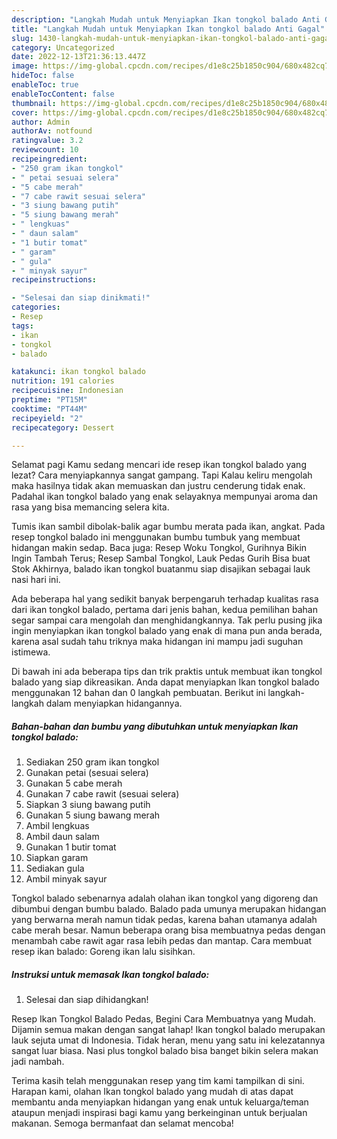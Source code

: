 ```yaml
---
description: "Langkah Mudah untuk Menyiapkan Ikan tongkol balado Anti Gagal"
title: "Langkah Mudah untuk Menyiapkan Ikan tongkol balado Anti Gagal"
slug: 1430-langkah-mudah-untuk-menyiapkan-ikan-tongkol-balado-anti-gagal
category: Uncategorized
date: 2022-12-13T21:36:13.447Z
image: https://img-global.cpcdn.com/recipes/d1e8c25b1850c904/680x482cq70/ikan-tongkol-balado-foto-resep-utama.jpg
hideToc: false
enableToc: true
enableTocContent: false
thumbnail: https://img-global.cpcdn.com/recipes/d1e8c25b1850c904/680x482cq70/ikan-tongkol-balado-foto-resep-utama.jpg
cover: https://img-global.cpcdn.com/recipes/d1e8c25b1850c904/680x482cq70/ikan-tongkol-balado-foto-resep-utama.jpg
author: Admin
authorAv: notfound
ratingvalue: 3.2
reviewcount: 10
recipeingredient:
- "250 gram ikan tongkol"
- " petai sesuai selera"
- "5 cabe merah"
- "7 cabe rawit sesuai selera"
- "3 siung bawang putih"
- "5 siung bawang merah"
- " lengkuas"
- " daun salam"
- "1 butir tomat"
- " garam"
- " gula"
- " minyak sayur"
recipeinstructions:

- "Selesai dan siap dinikmati!"
categories:
- Resep
tags:
- ikan
- tongkol
- balado

katakunci: ikan tongkol balado 
nutrition: 191 calories
recipecuisine: Indonesian
preptime: "PT15M"
cooktime: "PT44M"
recipeyield: "2"
recipecategory: Dessert

---
```



Selamat pagi Kamu sedang mencari ide resep ikan tongkol balado yang lezat? Cara menyiapkannya sangat gampang. Tapi Kalau keliru mengolah maka hasilnya tidak akan memuaskan dan justru cenderung tidak enak. Padahal ikan tongkol balado yang enak selayaknya mempunyai aroma dan rasa yang bisa memancing selera kita.


Tumis ikan sambil dibolak-balik agar bumbu merata pada ikan, angkat. Pada resep tongkol balado ini menggunakan bumbu tumbuk yang membuat hidangan makin sedap. Baca juga: Resep Woku Tongkol, Gurihnya Bikin Ingin Tambah Terus; Resep Sambal Tongkol, Lauk Pedas Gurih Bisa buat Stok Akhirnya, balado ikan tongkol buatanmu siap disajikan sebagai lauk nasi hari ini.

Ada beberapa hal yang sedikit banyak berpengaruh terhadap kualitas rasa dari ikan tongkol balado, pertama dari jenis bahan, kedua pemilihan bahan segar sampai cara mengolah dan menghidangkannya. Tak perlu pusing jika ingin menyiapkan ikan tongkol balado yang enak di mana pun anda berada, karena asal sudah tahu triknya maka hidangan ini mampu jadi suguhan istimewa.


Di bawah ini ada beberapa tips dan trik praktis untuk membuat ikan tongkol balado yang siap dikreasikan. Anda dapat menyiapkan Ikan tongkol balado menggunakan 12 bahan dan 0 langkah pembuatan. Berikut ini langkah-langkah dalam menyiapkan hidangannya.

<!--inarticleads1-->

##### Bahan-bahan dan bumbu yang dibutuhkan untuk menyiapkan Ikan tongkol balado:

1. Sediakan 250 gram ikan tongkol
1. Gunakan  petai (sesuai selera)
1. Gunakan 5 cabe merah
1. Gunakan 7 cabe rawit (sesuai selera)
1. Siapkan 3 siung bawang putih
1. Gunakan 5 siung bawang merah
1. Ambil  lengkuas
1. Ambil  daun salam
1. Gunakan 1 butir tomat
1. Siapkan  garam
1. Sediakan  gula
1. Ambil  minyak sayur


Tongkol balado sebenarnya adalah olahan ikan tongkol yang digoreng dan dibumbui dengan bumbu balado. Balado pada umunya merupakan hidangan yang berwarna merah namun tidak pedas, karena bahan utamanya adalah cabe merah besar. Namun beberapa orang bisa membuatnya pedas dengan menambah cabe rawit agar rasa lebih pedas dan mantap. Cara membuat resep ikan balado: Goreng ikan lalu sisihkan. 

<!--inarticleads2-->

##### Instruksi untuk memasak Ikan tongkol balado:


1. Selesai dan siap dihidangkan!

Resep Ikan Tongkol Balado Pedas, Begini Cara Membuatnya yang Mudah. Dijamin semua makan dengan sangat lahap! Ikan tongkol balado merupakan lauk sejuta umat di Indonesia. Tidak heran, menu yang satu ini kelezatannya sangat luar biasa. Nasi plus tongkol balado bisa banget bikin selera makan jadi nambah. 

Terima kasih telah menggunakan resep yang tim kami tampilkan di sini. Harapan kami, olahan Ikan tongkol balado yang mudah di atas dapat membantu anda menyiapkan hidangan yang enak untuk keluarga/teman ataupun menjadi inspirasi bagi kamu yang berkeinginan untuk berjualan makanan. Semoga bermanfaat dan selamat mencoba!
